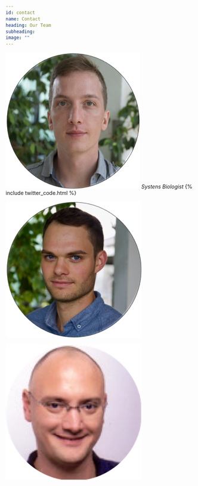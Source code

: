 ```yaml
---
id: contact
name: Contact
heading: Our Team
subheading: 
image: ""
---
```


![Person 1](/assets/images/people/flo.png)
*Systens Biologist*
{% include twitter_code.html %}

![Person 2](/assets/images/people/chris.png)

![Person 3](/assets/images/people/thilo_new.png)

